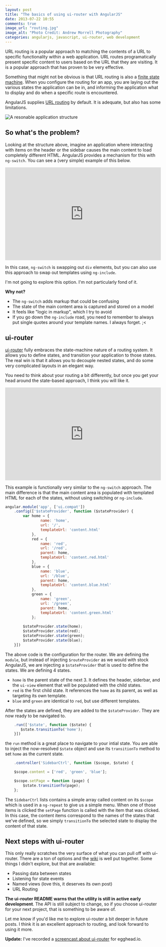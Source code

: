 ```yaml
---
layout: post
title: "The basics of using ui-router with AngularJS"
date: 2013-07-22 10:55
comments: true
image_url: "routing.jpg"
image_alt: "Photo Credit: Andrew Morrell Photography"
categories: angularjs, javascript, ui-router, web development
---
```


URL routing is a popular approach to matching the contents of a URL to specific
functionality within a web application. URL routes programatically present
specific content to users based on the URL that they are visiting. It is a
popular approach that has proven to be very effective.

Something that might not be obvious is that URL routing is also a [finite state
machine](https://en.wikipedia.org/wiki/Finite-state_machine). When you configure
the routing for an app, you are laying out the various states the application
can be in, and informing the application what to display and do when a specific
route is encountered.

AngularJS supplies [URL routing](http://docs.angularjs.org/tutorial/step_07) by default.
It is adequate, but also has some limitations.

![A resonable application structure](/images/app-layout.png)

## So what's the problem?

Looking at the structure above, imagine an application where interacting with
items on the header or the sidebar causes the main content to load completely
different HTML. AngularJS provides a mechanism for this with `ng-switch`. You
can see a (very simple) example of this below.

<iframe width="100%" height="300"
  164: src="http://jsfiddle.net/joelhooks/Swm48/4/embedded/result,js,html"
  165  allowfullscreen="allowfullscreen" frameborder="0"></iframe>

In this case, `ng-switch` is swapping out `div` elements, but you can also use
this approach to swap out templates using `ng-include`.

I'm not going to explore this option. I'm not particularly fond of it.

**Why not?**

* The `ng-switch` adds markup that could be confusing
* The state of the main content area is captured and stored on a model
* It feels like "logic in markup", which I try to avoid
* If you go down the `ng-include` road, you need to remember to always put
  single quotes around your template names. I always forget. ;<

## ui-router

[ui-router](https://github.com/angular-ui/ui-router) fully embraces the
state-machine nature of a routing system. It allows you to define states, and
transition your application to those states. The real win is that it allows you
to decouple nested states, and do some very complicated layouts in an elegant
way.

You need to think about your routing a bit differently, but once you get your
head around the state-based approach, I think you will like it.

<iframe width="100%" height="300"
  164: src="http://jsfiddle.net/joelhooks/SvUjA/1/embedded/result,js,html"
  165  allowfullscreen="allowfullscreen" frameborder="0"></iframe>

This example is functionally very similar to the `ng-switch` approach. The main
difference is that the main content area is populated with templated HTML for
each of the states, without using switching or `ng-include`.

``` javascript
angular.module('app', ['ui.compat'])
    .config(['$stateProvider', function ($stateProvider) {
        var home = {
                name: 'home',
                url: '/',
                templateUrl: 'content.html'
            },
            red = {
                name: 'red',
                url: '/red',
                parent: home,
                templateUrl: 'content.red.html'
            },
            blue = {
                name: 'blue',
                url: '/blue',
                parent: home,
                templateUrl: 'content.blue.html'
            },
            green = {
                name: 'green',
                url: '/green',
                parent: home,
                templateUrl: 'content.green.html'
            };
    
        $stateProvider.state(home);
        $stateProvider.state(red);
        $stateProvider.state(green);
        $stateProvider.state(blue);
    }])
```

The above code is the configuration for the router. We are defining the `module`, but instead
of injecting `$routeProvider` as we would with stock AngularJS, we are injecting
a `$stateProvider` that is used to define the states. We are defining 4 states.

* `home` is the parent state of the next 3. It defines the header, siderbar, and
  the `ui-view` element that will be populated with the child states.
* `red` is the first child state. It references the `home` as its parent, as
  well as targeting its own template.
* `blue` and `green` are identical to `red`, but use different templates.

After the states are defined, they are added to the `$stateProvider`. They are
now ready to be navigated to.

``` javascript
    .run(['$state', function ($state) {
       $state.transitionTo('home'); 
    }])
```

the `run` method is a great place to navigate to your intial state. You are able to 
inject the now-resolved `$state` object and use its `transitionTo` method to set `home` 
as the current state.

``` javascript
    .controller('SidebarCtrl', function ($scope, $state) {

    $scope.content = ['red', 'green', 'blue'];

    $scope.setPage = function (page) {
        $state.transitionTo(page);
    };
```

The `SidebarCtrl` lists contains a simple array called content on its `$scope` which 
is used in a `ng-repeat` to give us a simple menu. When one of those items is clicked
the `setPage` function is called with the item that was clicked. In this case, the
content items correspond to the names of the states that we've defined, so we simply
`transitionTo` the selected state to display the content of that state.

## Next steps with ui-router

This only really scratches the very surface of what you can pull off with
ui-router. There are a ton of options and the
[wiki](https://github.com/angular-ui/ui-router/wiki) is well put together. Some
things I didn't explore, but that are available:

* Passing data between states
* Listening for state events
* Named views (love this, it deserves its own post)
* URL Routing

**The ui-router README warns that the utility is still in active early
development**. The API is still subject to change, so if you choose ui-router for
your next project, that is something to be aware of.

Let me know if you'd like me to explore ui-router a bit deeper in future posts.
I think it is an excellent approach to routing, and look forward to using it
more.

**Update:** I've recorded a [screencast about ui-router](http://egghead.io/lessons/angularjs-introduction-ui-router) for egghead.io.
